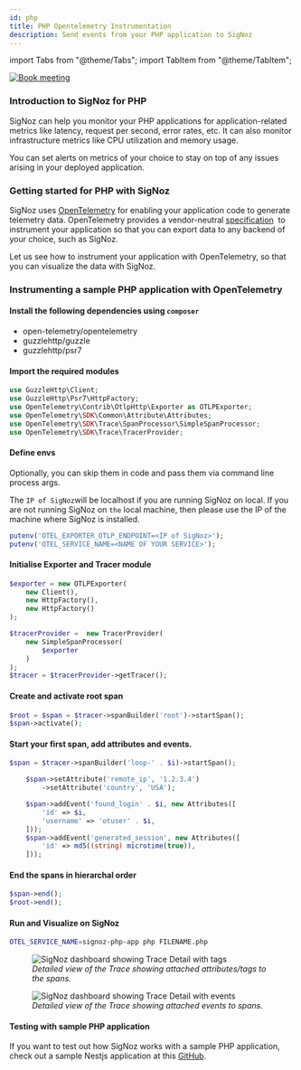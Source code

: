 ```yaml
---
id: php
title: PHP Opentelemetry Instrumentation
description: Send events from your PHP application to SigNoz
---
```


import Tabs from "@theme/Tabs";
import TabItem from "@theme/TabItem";

<p align="center">

[![Book meeting](/img/docs/ZoomCTA1.png)](https://calendly.com/pranay-signoz/instrumentation-office-hrs)

</p>

### Introduction to SigNoz for PHP

SigNoz can help you monitor your PHP applications for application-related metrics like latency, request per second, error rates, etc. It can also monitor infrastructure metrics like CPU utilization and memory usage.

You can set alerts on metrics of your choice to stay on top of any issues arising in your deployed application.

### Getting started for PHP with SigNoz

SigNoz uses [OpenTelemetry](https://opentelemetry.io/) for enabling your application code to generate telemetry data. OpenTelemetry provides a vendor-neutral [specification](https://github.com/open-telemetry/opentelemetry-specification)  to instrument your application so that you can export data to any backend of your choice, such as SigNoz.

Let us see how to instrument your application with OpenTelemetry, so that you can visualize the data with SigNoz.

### Instrumenting a sample PHP application with OpenTelemetry

#### Install the following dependencies using `composer`

- open-telemetry/opentelemetry
- guzzlehttp/guzzle
- guzzlehttp/psr7

#### Import the required modules

```php
use GuzzleHttp\Client;
use GuzzleHttp\Psr7\HttpFactory;
use OpenTelemetry\Contrib\OtlpHttp\Exporter as OTLPExporter;
use OpenTelemetry\SDK\Common\Attribute\Attributes;
use OpenTelemetry\SDK\Trace\SpanProcessor\SimpleSpanProcessor;
use OpenTelemetry\SDK\Trace\TracerProvider;
```

#### Define envs

Optionally, you can skip them in code and pass them via command line process args.

The `IP of SigNoz`will be localhost if you are running SigNoz on local. If you are not running SigNoz on `the` local machine, then please use the IP of the machine where SigNoz is installed.

```php
putenv('OTEL_EXPORTER_OTLP_ENDPOINT=<IP of SigNoz>');
putenv('OTEL_SERVICE_NAME=<NAME OF YOUR SERVICE>');
```

#### Initialise Exporter and Tracer module

```php
$exporter = new OTLPExporter(
    new Client(),
    new HttpFactory(),
    new HttpFactory()
);

$tracerProvider =  new TracerProvider(
    new SimpleSpanProcessor(
        $exporter
    )
);
$tracer = $tracerProvider->getTracer();
```

#### Create and activate root span

```php
$root = $span = $tracer->spanBuilder('root')->startSpan();
$span->activate();
```

#### Start your first span, add attributes and events.

```php
$span = $tracer->spanBuilder('loop-' . $i)->startSpan();

    $span->setAttribute('remote_ip', '1.2.3.4')
        ->setAttribute('country', 'USA');

    $span->addEvent('found_login' . $i, new Attributes([
        'id' => $i,
        'username' => 'otuser' . $i,
    ]));
    $span->addEvent('generated_session', new Attributes([
        'id' => md5((string) microtime(true)),
    ]));


```

#### End the spans in hierarchal order

```php
$span->end();
$root->end();
```

#### Run and Visualize on SigNoz

```sh
OTEL_SERVICE_NAME=signoz-php-app php FILENAME.php
```

<figure data-zoomable>
    <img src="/img/docs/php-trace-detail-tags.webp" alt="SigNoz dashboard showing Trace Detail with tags"/>
    <figcaption><i>Detailed view of the Trace showing attached attributes/tags to the spans.</i></figcaption>
</figure>

<figure data-zoomable>
    <img src="/img/docs/php-trace-detail-events.webp" alt="SigNoz dashboard showing Trace Detail with events"/>
    <figcaption><i>Detailed view of the Trace showing attached events to spans.</i></figcaption>
</figure>

#### Testing with sample PHP application

If you want to test out how SigNoz works with a sample PHP application, check out a sample Nestjs application at this [GitHub](https://github.com/SigNoz/sample-php-app).
